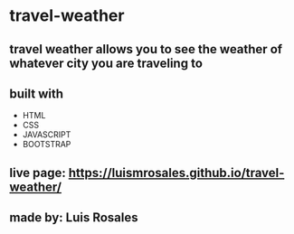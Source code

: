 # travel-weather

## travel weather allows you to see the weather of whatever city you are traveling to

##  built with 
* HTML
* CSS
* JAVASCRIPT
* BOOTSTRAP

## live page: https://luismrosales.github.io/travel-weather/

## made by: Luis Rosales
